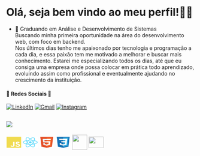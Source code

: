 # Olá, seja bem vindo ao meu perfil!💫👋

- 📝 Graduando em Análise e Desenvolvimento de Sistemas <br>
Buscando minha primeira oportunidade na área do desenvolvimento web, com foco em backend. <br> Nos últimos dias tenho me apaixonado por tecnologia e programação a cada dia, e essa paixão tem me motivado a melhorar e buscar mais conhecimento. Estarei me especializando todos os dias, até que eu consiga uma empresa onde possa colocar em prática todo aprendizado, evoluindo assim como profissional e eventualmente ajudando no crescimento da instituição.

#### 💌 Redes Sociais 💌
[![LinkedIn](https://img.shields.io/badge/linkedin-%230077B5.svg?style=for-the-badge&logo=linkedin&logoColor=white)](https://www.linkedin.com/in/miguel-dos-santos-alves-barros-38210524a/)
[![Gmail](https://img.shields.io/badge/Gmail-D14836?style=for-the-badge&logo=gmail&logoColor=white)](<mailto: migueldossantos0096@gmail.com>)
[![Instagram](https://img.shields.io/badge/Instagram-%23E4405F.svg?style=for-the-badge&logo=Instagram&logoColor=white)](https://www.instagram.com/miguel1_santos/)

##
<img height="180em" src="https://github-readme-stats.vercel.app/api/top-langs/?username=M1guelSantos&layout=compact&langs_count=7&theme=tokyonight"/>

<div style="display: inline_block"><br>
  <img align="center" height="30" width="40" src="https://raw.githubusercontent.com/devicons/devicon/master/icons/javascript/javascript-plain.svg">
  <img align="center" height="30" width="40" src="https://raw.githubusercontent.com/devicons/devicon/master/icons/react/react-original.svg">
  <img align="center" height="30" width="40" src="https://raw.githubusercontent.com/devicons/devicon/master/icons/html5/html5-original.svg">
  <img align="center" height="30" width="40" src="https://raw.githubusercontent.com/devicons/devicon/master/icons/css3/css3-original.svg">
  <img align="center" height="40" width="40" src="https://cdn.jsdelivr.net/gh/devicons/devicon/icons/nodejs/nodejs-original-wordmark.svg" />
  <img align="center" height="30" width="40" src="https://cdn.jsdelivr.net/gh/devicons/devicon/icons/php/php-original.svg" /> 
</div>

